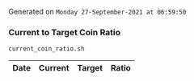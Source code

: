 Generated on `Monday 27-September-2021 at 06:59:50`

### Current to Target Coin Ratio
`current_coin_ratio.sh`

Date|Current|Target|Ratio
---|---|---|---
